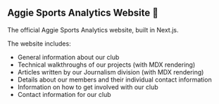 ## Aggie Sports Analytics Website 🏀

The official Aggie Sports Analytics website, built in Next.js.

The website includes:

- General information about our club
- Technical walkthroughs of our projects (with MDX rendering)
- Articles written by our Journalism division (with MDX rendering)
- Details about our members and their individual contact information
- Information on how to get involved with our club
- Contact information for our club
